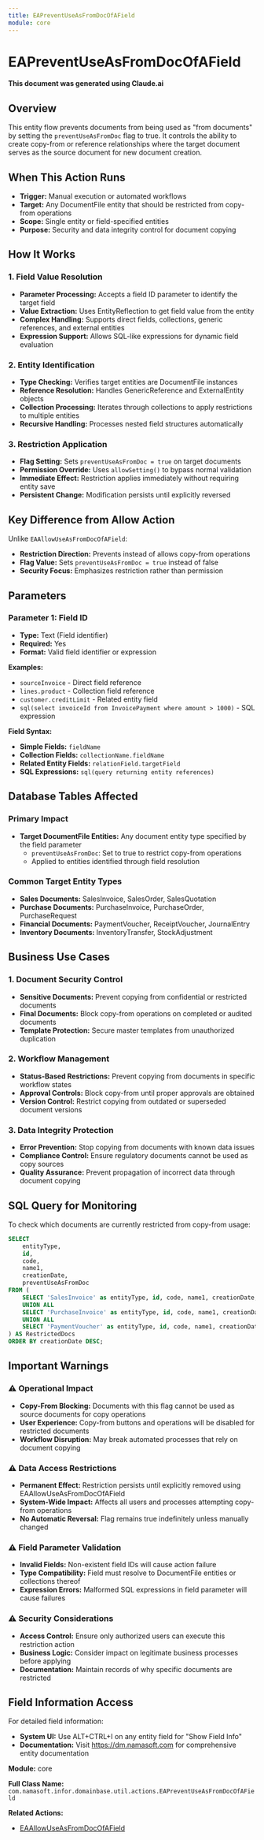 ```yaml
---
title: EAPreventUseAsFromDocOfAField
module: core
---
```



<div class='entity-flows'>

# EAPreventUseAsFromDocOfAField

**This document was generated using Claude.ai**

## Overview

This entity flow prevents documents from being used as "from documents" by setting the `preventUseAsFromDoc` flag to true. It controls the ability to create copy-from or reference relationships where the target document serves as the source document for new document creation.

## When This Action Runs

- **Trigger:** Manual execution or automated workflows
- **Target:** Any DocumentFile entity that should be restricted from copy-from operations
- **Scope:** Single entity or field-specified entities
- **Purpose:** Security and data integrity control for document copying

## How It Works

### 1. Field Value Resolution
- **Parameter Processing:** Accepts a field ID parameter to identify the target field
- **Value Extraction:** Uses EntityReflection to get field value from the entity
- **Complex Handling:** Supports direct fields, collections, generic references, and external entities
- **Expression Support:** Allows SQL-like expressions for dynamic field evaluation

### 2. Entity Identification
- **Type Checking:** Verifies target entities are DocumentFile instances
- **Reference Resolution:** Handles GenericReference and ExternalEntity objects
- **Collection Processing:** Iterates through collections to apply restrictions to multiple entities
- **Recursive Handling:** Processes nested field structures automatically

### 3. Restriction Application
- **Flag Setting:** Sets `preventUseAsFromDoc = true` on target documents
- **Permission Override:** Uses `allowSetting()` to bypass normal validation
- **Immediate Effect:** Restriction applies immediately without requiring entity save
- **Persistent Change:** Modification persists until explicitly reversed

## Key Difference from Allow Action

Unlike `EAAllowUseAsFromDocOfAField`:
- **Restriction Direction:** Prevents instead of allows copy-from operations
- **Flag Value:** Sets `preventUseAsFromDoc = true` instead of false
- **Security Focus:** Emphasizes restriction rather than permission

## Parameters

### Parameter 1: Field ID
- **Type:** Text (Field identifier)
- **Required:** Yes
- **Format:** Valid field identifier or expression

**Examples:**
- `sourceInvoice` - Direct field reference
- `lines.product` - Collection field reference
- `customer.creditLimit` - Related entity field
- `sql(select invoiceId from InvoicePayment where amount > 1000)` - SQL expression

**Field Syntax:**
- **Simple Fields:** `fieldName`
- **Collection Fields:** `collectionName.fieldName`
- **Related Entity Fields:** `relationField.targetField`
- **SQL Expressions:** `sql(query returning entity references)`

## Database Tables Affected

### Primary Impact
- **Target DocumentFile Entities:** Any document entity type specified by the field parameter
  - `preventUseAsFromDoc`: Set to true to restrict copy-from operations
  - Applied to entities identified through field resolution

### Common Target Entity Types
- **Sales Documents:** SalesInvoice, SalesOrder, SalesQuotation
- **Purchase Documents:** PurchaseInvoice, PurchaseOrder, PurchaseRequest
- **Financial Documents:** PaymentVoucher, ReceiptVoucher, JournalEntry
- **Inventory Documents:** InventoryTransfer, StockAdjustment

## Business Use Cases

### 1. Document Security Control
- **Sensitive Documents:** Prevent copying from confidential or restricted documents
- **Final Documents:** Block copy-from operations on completed or audited documents
- **Template Protection:** Secure master templates from unauthorized duplication

### 2. Workflow Management
- **Status-Based Restrictions:** Prevent copying from documents in specific workflow states
- **Approval Controls:** Block copy-from until proper approvals are obtained
- **Version Control:** Restrict copying from outdated or superseded document versions

### 3. Data Integrity Protection
- **Error Prevention:** Stop copying from documents with known data issues
- **Compliance Control:** Ensure regulatory documents cannot be used as copy sources
- **Quality Assurance:** Prevent propagation of incorrect data through document copying

## SQL Query for Monitoring

To check which documents are currently restricted from copy-from usage:

```sql
SELECT 
    entityType,
    id,
    code,
    name1,
    creationDate,
    preventUseAsFromDoc
FROM (
    SELECT 'SalesInvoice' as entityType, id, code, name1, creationDate, preventUseAsFromDoc FROM SalesInvoice WHERE preventUseAsFromDoc = 1
    UNION ALL
    SELECT 'PurchaseInvoice' as entityType, id, code, name1, creationDate, preventUseAsFromDoc FROM PurchaseInvoice WHERE preventUseAsFromDoc = 1
    UNION ALL
    SELECT 'PaymentVoucher' as entityType, id, code, name1, creationDate, preventUseAsFromDoc FROM PaymentVoucher WHERE preventUseAsFromDoc = 1
) AS RestrictedDocs
ORDER BY creationDate DESC;
```

## Important Warnings

### ⚠️ Operational Impact
- **Copy-From Blocking:** Documents with this flag cannot be used as source documents for copy operations
- **User Experience:** Copy-from buttons and operations will be disabled for restricted documents
- **Workflow Disruption:** May break automated processes that rely on document copying

### ⚠️ Data Access Restrictions
- **Permanent Effect:** Restriction persists until explicitly removed using EAAllowUseAsFromDocOfAField
- **System-Wide Impact:** Affects all users and processes attempting copy-from operations
- **No Automatic Reversal:** Flag remains true indefinitely unless manually changed

### ⚠️ Field Parameter Validation
- **Invalid Fields:** Non-existent field IDs will cause action failure
- **Type Compatibility:** Field must resolve to DocumentFile entities or collections thereof
- **Expression Errors:** Malformed SQL expressions in field parameter will cause failures

### ⚠️ Security Considerations
- **Access Control:** Ensure only authorized users can execute this restriction action
- **Business Logic:** Consider impact on legitimate business processes before applying
- **Documentation:** Maintain records of why specific documents are restricted

## Field Information Access

For detailed field information:
- **System UI:** Use ALT+CTRL+I on any entity field for "Show Field Info"
- **Documentation:** Visit https://dm.namasoft.com for comprehensive entity documentation

**Module:** core

**Full Class Name:** `com.namasoft.infor.domainbase.util.actions.EAPreventUseAsFromDocOfAField`

**Related Actions:**
- [EAAllowUseAsFromDocOfAField](EAAllowUseAsFromDocOfAField.md)


</div>

